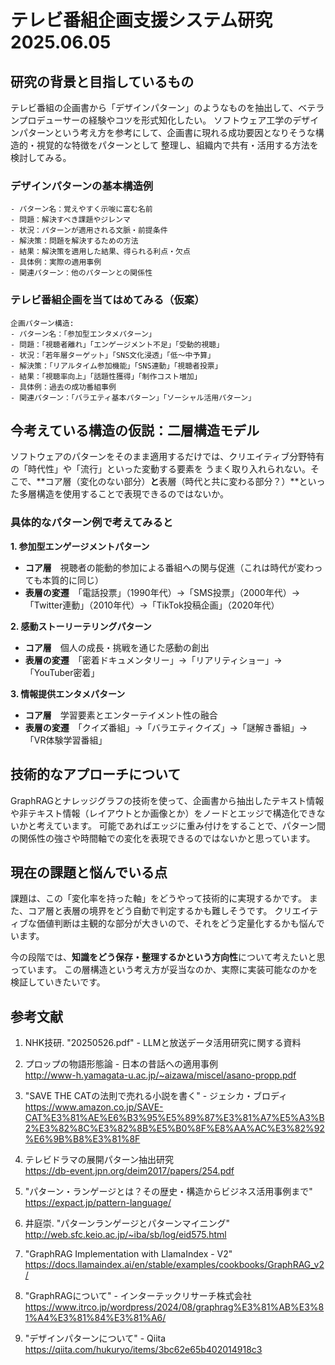 # テレビ番組企画支援システム研究 2025.06.05

## 研究の背景と目指しているもの

テレビ番組の企画書から「デザインパターン」のようなものを抽出して、ベテランプロデューサーの経験やコツを形式知化したい。
ソフトウェア工学のデザインパターンという考え方を参考にして、企画書に現れる成功要因となりそうな構造的・視覚的な特徴をパターンとして
整理し、組織内で共有・活用する方法を検討してみる。

### デザインパターンの基本構造例

```
- パターン名：覚えやすく示唆に富む名前
- 問題：解決すべき課題やジレンマ
- 状況：パターンが適用される文脈・前提条件
- 解決策：問題を解決するための方法
- 結果：解決策を適用した結果、得られる利点・欠点
- 具体例：実際の適用事例
- 関連パターン：他のパターンとの関係性
```

### テレビ番組企画を当てはめてみる（仮案）
```
企画パターン構造:
- パターン名：「参加型エンタメパターン」
- 問題：「視聴者離れ」「エンゲージメント不足」「受動的視聴」
- 状況：「若年層ターゲット」「SNS文化浸透」「低〜中予算」
- 解決策：「リアルタイム参加機能」「SNS連動」「視聴者投票」
- 結果：「視聴率向上」「話題性獲得」「制作コスト増加」
- 具体例：過去の成功番組事例
- 関連パターン：「バラエティ基本パターン」「ソーシャル活用パターン」
```

## 今考えている構造の仮説：二層構造モデル

ソフトウェアのパターンをそのまま適用するだけでは、クリエイティブ分野特有の「時代性」や「流行」といった変動する要素を
うまく取り入れられない。そこで、**コア層（変化のない部分）**と**表層（時代と共に変わる部分？）**といった多層構造を使用することで表現できるのではないか。

### 具体的なパターン例で考えてみると

**1. 参加型エンゲージメントパターン**

- **コア層**　視聴者の能動的参加による番組への関与促進（これは時代が変わっても本質的に同じ）
- **表層の変遷**　「電話投票」（1990年代）→「SMS投票」（2000年代）→「Twitter連動」（2010年代）→「TikTok投稿企画」（2020年代）

**2. 感動ストーリーテリングパターン**

- **コア層**　個人の成長・挑戦を通じた感動の創出
- **表層の変遷**　「密着ドキュメンタリー」→「リアリティショー」→「YouTuber密着」

**3. 情報提供エンタメパターン**

- **コア層**　学習要素とエンターテイメント性の融合
- **表層の変遷**　「クイズ番組」→「バラエティクイズ」→「謎解き番組」→「VR体験学習番組」

## 技術的なアプローチについて

GraphRAGとナレッジグラフの技術を使って、企画書から抽出したテキスト情報や非テキスト情報（レイアウトとか画像とか）をノードとエッジで構造化できないかと考えています。
可能であればエッジに重み付けをすることで、パターン間の関係性の強さや時間軸での変化を表現できるのではないかと思っています。

## 現在の課題と悩んでいる点

課題は、この「変化率を持った軸」をどうやって技術的に実現するかです。
また、コア層と表層の境界をどう自動で判定するかも難しそうです。
クリエイティブな価値判断は主観的な部分が大きいので、それをどう定量化するかも悩んでいます。

今の段階では、**知識をどう保存・整理するかという方向性**について考えたいと思っています。
この層構造という考え方が妥当なのか、実際に実装可能なのかを検証していきたいです。

## 参考文献

1. NHK技研. "20250526.pdf" - LLMと放送データ活用研究に関する資料

9. プロップの物語形態論 - 日本の昔話への適用事例  
   http://www-h.yamagata-u.ac.jp/~aizawa/miscel/asano-propp.pdf

10. "SAVE THE CATの法則で売れる小説を書く" - ジェシカ・ブロディ  
    https://www.amazon.co.jp/SAVE-CAT%E3%81%AE%E6%B3%95%E5%89%87%E3%81%A7%E5%A3%B2%E3%82%8C%E3%82%8B%E5%B0%8F%E8%AA%AC%E3%82%92%E6%9B%B8%E3%81%8F

12. テレビドラマの展開パターン抽出研究  
    https://db-event.jpn.org/deim2017/papers/254.pdf

20. "パターン・ランゲージとは？その歴史・構造からビジネス活用事例まで"  
    https://expact.jp/pattern-language/

21. 井庭崇. "パターンランゲージとパターンマイニング"  
    http://web.sfc.keio.ac.jp/~iba/sb/log/eid575.html

25. "GraphRAG Implementation with LlamaIndex - V2"  
    https://docs.llamaindex.ai/en/stable/examples/cookbooks/GraphRAG_v2/

31. "GraphRAGについて" - インターテックリサーチ株式会社  
    https://www.itrco.jp/wordpress/2024/08/graphrag%E3%81%AB%E3%81%A4%E3%81%84%E3%81%A6/

37. "デザインパターンについて" - Qiita  
    https://qiita.com/hukuryo/items/3bc62e65b402014918c3
